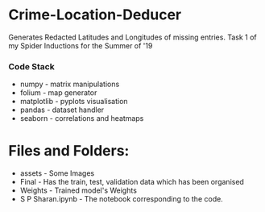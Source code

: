 # Crime-Location-Deducer
Generates Redacted Latitudes and Longitudes of missing entries. Task 1 of my Spider Inductions for the Summer of '19
### Code Stack
* numpy - matrix manipulations
* folium - map generator
* matplotlib - pyplots visualisation
* pandas - dataset handler
* seaborn - correlations and heatmaps

# Files and Folders:
* assets - Some Images
* Final - Has the train, test, validation data which has been organised
* Weights - Trained model's Weights
* S P Sharan.ipynb - The notebook corresponding to the code.

